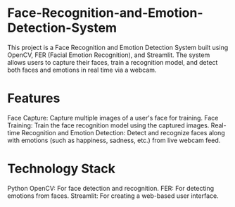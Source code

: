 # Face-Recognition-and-Emotion-Detection-System
This project is a Face Recognition and Emotion Detection System built using OpenCV, FER (Facial Emotion Recognition), and Streamlit. The system allows users to capture their faces, train a recognition model, and detect both faces and emotions in real time via a webcam.

# Features
Face Capture: Capture multiple images of a user's face for training.
Face Training: Train the face recognition model using the captured images.
Real-time Recognition and Emotion Detection: Detect and recognize faces along with emotions (such as happiness, sadness, etc.) from live webcam feed.

# Technology Stack
Python
OpenCV: For face detection and recognition.
FER: For detecting emotions from faces.
Streamlit: For creating a web-based user interface.
